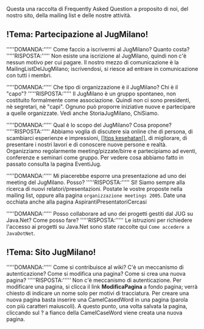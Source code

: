 Questa una raccolta di Frequently Asked Question a proposito di noi, del nostro sito, della mailing list e delle nostre attività.

!Tema: Partecipazione al JugMilano!
----
'''''DOMANDA:'''''
Come faccio a iscrivermi al JugMilano? Quanto costa?
'''''RISPOSTA:'''''
Non esiste una iscrizione al JugMilano, quindi non c'è nessun motivo per cui pagare. Il nostro mezzo di comunicazione è la MailingListDelJugMilano; iscrivendosi, si riesce ad entrare in comunicazione con tutti i membri.

'''''DOMANDA:'''''
Che tipo di organizzazione è il JugMilano? Chi è il "capo"?
'''''RISPOSTA:'''''
Il JugMilano è un gruppo spontaneo, non costituito formalmente come associazione. Quindi non ci sono presidenti, nè segretari, nè "capi". Ognuno può proporre iniziative nuove e partecipare a quelle organizzate. Vedi anche StoriaJugMilano, ChiSiamo.

'''''DOMANDA:'''''
Qual è lo scopo del JugMilano? Cosa propone?
'''''RISPOSTA:'''''
Abbiamo voglia di discutere sia online che di persona, di scambiarci esperienze e impressioni, [<html>]<a href="http://www.carasehat.co.id">tips kesehatan</a>[</html>], di migliorare, di presentare i nostri lavori e di conoscere nuove persone e realtà.
Organizziamo regolarmente meeting/pizzate/birre e partecipiamo ad eventi, conferenze e seminari come gruppo. Per vedere cosa abbiamo fatto in passato consulta la pagina EventiJug.

'''''DOMANDA:'''''
Mi piacerebbe esporre una presentazione ad uno dei meeting del JugMilano. Posso?
'''''RISPOSTA:'''''
SI! Siamo sempre alla ricerca di nuovi relatori/presentazioni. Postate le vostre proposte nella mailing list, oppure alla pagina `organizzazione meetings 2005`. Date una occhiata anche alla pagina AspirantiPresentatoriCercasi

'''''DOMANDA:'''''
Posso collaborare ad uno dei progetti gestiti dal JUG su Java.Net? Come posso fare?
'''''RISPOSTA:'''''
Le istruzioni per richiedere l'accesso ai progetti su Java.Net sono state raccolte qui `Come accedere a JavaDotNet`.

!Tema: Sito JugMilano!
----
'''''DOMANDA:'''''
Come si contribuisce al wiki? C'è un meccanismo di autenticazione? Come si modifica una pagina? Come si crea una nuova pagina?
'''''RISPOSTA:'''''
Non c'è meccanismo di autenticazione. Per modificare una pagina, si clicca il link __ModificaPagina__ a fondo pagina; verrà  chiesto di indicare un nome solo per motivi di tracciatura.
Per creare una nuova pagina basta inserire una CamelCasedWord in una pagina (parola con più caratteri maiuscoli). A questo punto, una volta salvata la pagina, cliccando sul ? a fianco della CamelCaseWord viene creata una nuova pagina.
